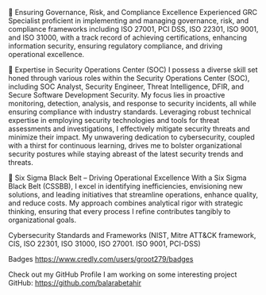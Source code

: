 🔹 Ensuring Governance, Risk, and Compliance Excellence
Experienced GRC Specialist proficient in implementing and managing governance, risk, and compliance frameworks including ISO 27001, PCI DSS, ISO 22301, ISO 9001, and ISO 31000, with a track record of achieving certifications, enhancing information security, ensuring regulatory compliance, and driving operational excellence.

🔹 Expertise in  Security Operations Center (SOC)
I possess a diverse skill set honed through various roles within the Security Operations Center (SOC), including SOC Analyst, Security Engineer,  Threat Intelligence, DFIR, and Secure Software Development Security. My focus lies in proactive monitoring, detection, analysis, and response to security incidents, all while ensuring compliance with industry standards. Leveraging robust technical expertise in employing security technologies and tools for threat assessments and investigations, I effectively mitigate security threats and minimize their impact. My unwavering dedication to cybersecurity, coupled with a thirst for continuous learning, drives me to bolster organizational security postures while staying abreast of the latest security trends and threats.

🔹 Six Sigma Black Belt – Driving Operational Excellence
With a Six Sigma Black Belt (CSSBB), I excel in identifying inefficiencies, envisioning new solutions, and leading initiatives that streamline operations, enhance quality, and reduce costs. My approach combines analytical rigor with strategic thinking, ensuring that every process I refine contributes tangibly to organizational goals.

Cybersecurity Standards and Frameworks (NIST,  Mitre ATT&CK framework, CIS, ISO 22301, ISO 31000, ISO 27001. ISO 9001, PCI-DSS)

Badges https://www.credly.com/users/groot279/badges

Check out my GitHub Profile I am working on some interesting project 
GitHub: https://github.com/balarabetahir

